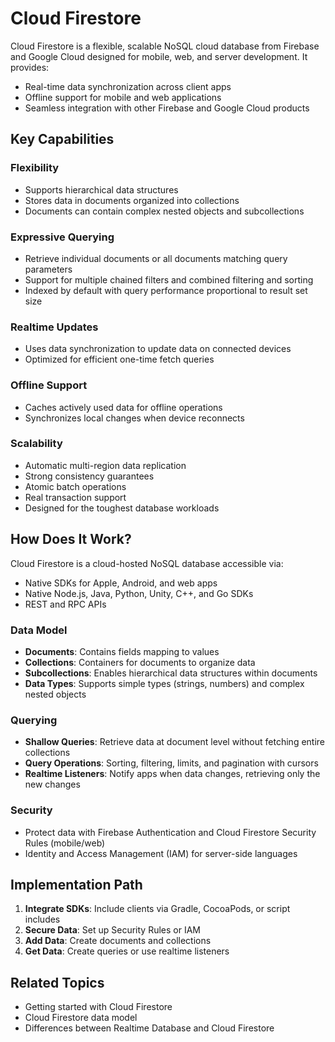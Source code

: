 # Cloud Firestore

Cloud Firestore is a flexible, scalable NoSQL cloud database from Firebase and Google Cloud designed for mobile, web, and server development. It provides:

- Real-time data synchronization across client apps
- Offline support for mobile and web applications
- Seamless integration with other Firebase and Google Cloud products

## Key Capabilities

### Flexibility
- Supports hierarchical data structures
- Stores data in documents organized into collections
- Documents can contain complex nested objects and subcollections

### Expressive Querying
- Retrieve individual documents or all documents matching query parameters
- Support for multiple chained filters and combined filtering and sorting
- Indexed by default with query performance proportional to result set size

### Realtime Updates
- Uses data synchronization to update data on connected devices
- Optimized for efficient one-time fetch queries

### Offline Support
- Caches actively used data for offline operations
- Synchronizes local changes when device reconnects

### Scalability
- Automatic multi-region data replication
- Strong consistency guarantees
- Atomic batch operations
- Real transaction support
- Designed for the toughest database workloads

## How Does It Work?

Cloud Firestore is a cloud-hosted NoSQL database accessible via:
- Native SDKs for Apple, Android, and web apps
- Native Node.js, Java, Python, Unity, C++, and Go SDKs
- REST and RPC APIs

### Data Model

- **Documents**: Contains fields mapping to values
- **Collections**: Containers for documents to organize data
- **Subcollections**: Enables hierarchical data structures within documents
- **Data Types**: Supports simple types (strings, numbers) and complex nested objects

### Querying

- **Shallow Queries**: Retrieve data at document level without fetching entire collections
- **Query Operations**: Sorting, filtering, limits, and pagination with cursors
- **Realtime Listeners**: Notify apps when data changes, retrieving only the new changes

### Security

- Protect data with Firebase Authentication and Cloud Firestore Security Rules (mobile/web)
- Identity and Access Management (IAM) for server-side languages

## Implementation Path

1. **Integrate SDKs**: Include clients via Gradle, CocoaPods, or script includes
2. **Secure Data**: Set up Security Rules or IAM
3. **Add Data**: Create documents and collections
4. **Get Data**: Create queries or use realtime listeners

## Related Topics

- Getting started with Cloud Firestore
- Cloud Firestore data model
- Differences between Realtime Database and Cloud Firestore